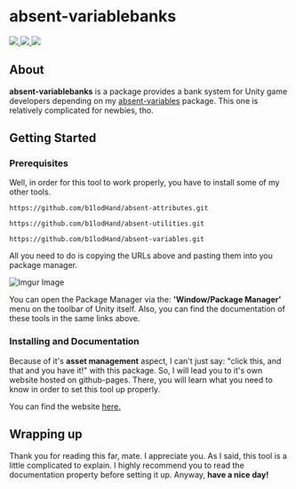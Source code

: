 # absent-variablebanks

<a href="https://github.com/b1lodHand"><img src="https://img.shields.io/badge/github-%23121011.svg?style=for-the-badge&logo=github&logoColor=white" /> </a>
<a href="https://www.youtube.com/channel/UCJ6e4ooQWudmDiPUO4RExtw"><img src="https://img.shields.io/badge/YouTube-%23FF0000.svg?style=for-the-badge&logo=YouTube&logoColor=white" /> </a>
<a href="https://patreon.com/absencee_"><img src="https://img.shields.io/badge/Patreon-F96854?style=for-the-badge&logo=patreon&logoColor=white" /> </a>

## About

**absent-variablebanks** is a package provides a bank system for Unity game developers depending on my [absent-variables](https://github.com/b1lodHand/absent-variables.git) package. This one is relatively complicated for newbies, tho.

## Getting Started

### Prerequisites

Well, in order for this tool to work properly, you have to install some of my other tools.

```
https://github.com/b1lodHand/absent-attributes.git
```
```
https://github.com/b1lodHand/absent-utilities.git
```
```
https://github.com/b1lodHand/absent-variables.git
```

All you need to do is copying the URLs above and pasting them into you package manager.

![Imgur Image](https://imgur.com/cX3OF72.png)

You can open the Package Manager via the: **'Window/Package Manager'** menu on the toolbar of Unity itself. Also, you can find the documentation of these tools in the same links above.

### Installing and Documentation

Because of it's **asset management** aspect, I can't just say: "click this, and that and you have it!" with this package. So, I will lead you to it's own website hosted on github-pages. There, you will learn what you need to know in order to set this tool up properly.

You can find the website [here.](https://b1lodhand.github.io/absent-variablebanks/)

## Wrapping up

Thank you for reading this far, mate. I appreciate you. As I said, this tool is a little complicated to explain. I highly recommend you to read the documentation property before setting it up. Anyway, **have a nice day!**
